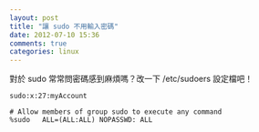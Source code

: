 ```yaml
---
layout: post
title: "讓 sudo 不用輸入密碼"
date: 2012-07-10 15:36
comments: true
categories: linux
---
```


對於 sudo 常常問密碼感到麻煩嗎？改一下 /etc/sudoers 設定檔吧！

``` plain 把你的帳號加到 /etc/group 中
sudo:x:27:myAccount
```

``` plain 把 NOPASSWD: 加到 /etc/sudoers 的 sudo group 段落
# Allow members of group sudo to execute any command
%sudo   ALL=(ALL:ALL) NOPASSWD: ALL
```

